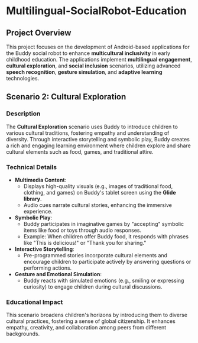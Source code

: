 # Multilingual-SocialRobot-Education

## Project Overview
This project focuses on the development of Android-based applications for the Buddy social robot to enhance **multicultural inclusivity** in early childhood education. The applications implement **multilingual engagement**, **cultural exploration**, and **social inclusion** scenarios, utilizing advanced **speech recognition**, **gesture simulation**, and **adaptive learning** technologies.


## Scenario 2: Cultural Exploration


### Description
The **Cultural Exploration** scenario uses Buddy to introduce children to various cultural traditions, fostering empathy and understanding of diversity. Through interactive storytelling and symbolic play, Buddy creates a rich and engaging learning environment where children explore and share cultural elements such as food, games, and traditional attire.

### Technical Details
- **Multimedia Content**:
  - Displays high-quality visuals (e.g., images of traditional food, clothing, and games) on Buddy's tablet screen using the **Glide library**.
  - Audio cues narrate cultural stories, enhancing the immersive experience.
- **Symbolic Play**:
  - Buddy participates in imaginative games by "accepting" symbolic items like food or toys through audio responses.
  - Example: When children offer Buddy food, it responds with phrases like "This is delicious!" or "Thank you for sharing."
- **Interactive Storytelling**:
  - Pre-programmed stories incorporate cultural elements and encourage children to participate actively by answering questions or performing actions.
- **Gesture and Emotional Simulation**:
  - Buddy reacts with simulated emotions (e.g., smiling or expressing curiosity) to engage children during cultural discussions.

### Educational Impact
This scenario broadens children's horizons by introducing them to diverse cultural practices, fostering a sense of global citizenship. It enhances empathy, creativity, and collaboration among peers from different backgrounds.

